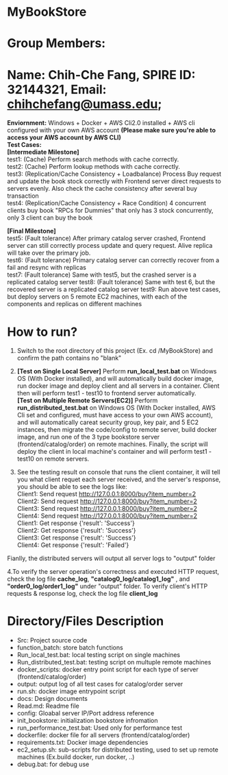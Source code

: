 
# MyBookStore
# Group Members: 
# Name: Chih-Che Fang, SPIRE ID: 32144321, Email: chihchefang@umass.edu;

**Enviornment:**  Windows + Docker  + AWS Cli2.0 installed + AWS cli configured with your own AWS account **(Please make sure you're able to access your AWS account by AWS CLI)**  
**Test Cases:**   
**[Intermediate Milestone]**  
test1: (Cache) Perform search methods with cache correctly.  
test2: (Cache) Perform lookup methods with cache correctly.  
test3: (Replication/Cache Consistency + Loadbalance) Process Buy request and update the book stock correctly with Frontend server direct requests to servers evenly. Also check the cache consistency after several buy transaction  
test4: (Replication/Cache Consistency + Race Condition) 4 concurrent clients buy book "RPCs for Dummies" that only has 3 stock concurrently, only 3 client can buy the book  
 
**[Final Milestone]**  
test5: (Fault tolerance) After primary catalog server crashed, Frontend server can still correctly process update and query request. Alive replica will take over the primary job.  
test6: (Fault tolerance) Primary catalog server can correctly recover from a fail and resync with replicas  
test7: (Fault tolerance) Same with test5, but the crashed server is a replicated catalog server
test8: (Fault tolerance) Same with test 6, but the recovered server is a replicated catalog server 
test9: Run above test cases, but deploy servers on 5 remote EC2 machines, with each of the components and replicas on different machines  

# How to run?  

1. Switch to the root directory of this project (Ex. cd /MyBookStore) and confirm the path contains no "blank"  

2. **[Test on Single Local Server]** Perform **run_local_test.bat** on Windows OS (With Docker installed), and will automatically build docker image, run docker image and deploy client and all servers in a container. Client then will perform test1 - test10 to frontend server automatically.  
**[Test on Multiple Remote Servers(EC2)]** Perform **run_distributed_test.bat** on Windows OS (With Docker installed, AWS Cli set and configured, must have access to your own AWS account), and will automatically careat security group, key pair, and 5 EC2 instances, then migrate the code/config to remote server, build docker image, and run one of the 3 type bookstore server (frontend/catalog/order) on remote machines. Finally, the script will deploy the client in local machine's container and  will perform test1 - test10 on remote servers.  
3. See the testing result on console that runs the client container, it will tell you what client requet each server received, and the server's response, you should be able to see the logs like:  
Client1: Send request http://127.0.0.1:8000/buy?item_number=2  
Client2: Send request http://127.0.0.1:8000/buy?item_number=2  
Client3: Send request http://127.0.0.1:8000/buy?item_number=2  
Client4: Send request http://127.0.0.1:8000/buy?item_number=2  
Client1: Get response  {'result': 'Success'}  
Client2: Get response  {'result': 'Success'}  
Client3: Get response  {'result': 'Success'}  
Client4: Get response  {'result': 'Failed'}  


Fianlly, the distributed servers will output all server logs to "output" folder  

4.To verify the server operation's correctness and executed HTTP request, check the log file **cache_log**, **"catalog0_log/catalog1_log"** , and **"order0_log/order1_log"** under "output" folder. To verify client's HTTP requests & response log, check the log file **client_log**   


# Directory/Files Description
-	Src: Project source code
-	function_batch: store batch functions
-	Run_local_test.bat: local testing script on single machines
-	Run_distributed_test.bat: testing script on multuple remote machines
-	docker_scripts: docker entry point script for each type of server (frontend/catalog/order)
-	output: output log of all test cases for catalog/order server
-	run.sh: docker image entrypoint script
-	docs: Design documents
-	Read.md: Readme file
-	config: Gloabal server IP/Port address reference
-	init_bookstore: initialization bookstore infromation
-	run_performance_test.bat: Used only for performance test
-	dockerfile: docker file for all servers (frontend/catalog/order)
-	requirements.txt: Docker image dependencies
-	ec2_setup.sh: sub-scripts for distributed testing, used to set up remote machines (Ex.build docker, run docker, ..)
-	debug.bat: for debug use
